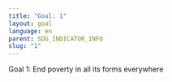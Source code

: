 ```yaml
---
title: "Goal: 1"
layout: goal
language: en
parent: SDG_INDICATOR_INFO
slug: "1"
---
```

Goal 1: End poverty in all its forms everywhere